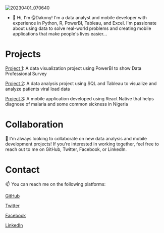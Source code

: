![20230401_070640](https://user-images.githubusercontent.com/34747511/230319513-1403e3d7-5c66-48e5-94f1-eee63eb39eaa.jpg)

- 👋 Hi, I'm @Dakony! I'm a data analyst and mobile developer with experience in Python, R, PowerBI, Tableau, and Excel. I'm passionate about using data to solve real-world problems and creating mobile applications that make people's lives easier...

# Projects
[Project 1](https://github.com/Dakony/PowerBI_Projects): A data visualization project using PowerBI to show Data Professional Survey

[Project 2](https://github.com/Dakony/Tableau_Projects): A data analysis project using SQL and Tableau to visualize and analyze patients viral load data

[Project 3](https://github.com/Dakony/ChatBot): A mobile application developed using React Native that helps diagnose of malaria and some common sickness in Nigeria


# Collaboration
💞️ I'm always looking to collaborate on new data analysis and mobile development projects! If you're interested in working together, feel free to reach out to me on GitHub, Twitter, Facebook, or LinkedIn.

# Contact
📫 You can reach me on the following platforms:

[GitHub](https://github.com/Dakony/)

[Twitter](https://twitter.com/Dakony)

[Facebook](https://web.facebook.com/Dakony/)

[LinkedIn](https://www.linkedin.com/in/plangdakon/)


